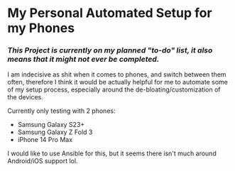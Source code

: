 # My Personal Automated Setup for my Phones

### *This Project is currently on my planned "to-do" list, it also means that it might not ever be completed.*

I am indecisive as shit when it comes to phones, and switch between them often, therefore I think it would be actually helpful for me to automate some of my setup process, especially around the de-bloating/customization of the devices.

Currently only testing with 2 phones:
- Samsung Galaxy S23+
- Samsung Galaxy Z Fold 3
- iPhone 14 Pro Max

I would like to use Ansible for this, but it seems there isn't much around Android/iOS support lol.